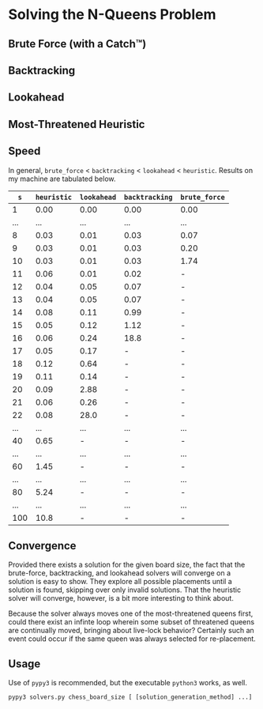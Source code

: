 # Solving the N-Queens Problem

## Brute Force (with a Catch™)

## Backtracking

## Lookahead

## Most-Threatened Heuristic

## Speed

In general, `brute_force` < `backtracking` < `lookahead` < `heuristic`. Results on my machine are tabulated below.

| `s` | `heuristic` | `lookahead` | `backtracking` | `brute_force` |
| --- | ----------- | ----------- | -------------- | ------------- |
| 1   | 0.00		| 0.00		  | 0.00		   | 0.00		   |
| ... | ...			| ...		  | ...			   | ...		   |
| 8   | 0.03        | 0.01        | 0.03		   | 0.07		   |
| 9	  | 0.03        | 0.01        | 0.03		   | 0.20		   |
| 10  | 0.03        | 0.01        | 0.03		   | 1.74		   |
| 11  | 0.06        | 0.01        | 0.02		   | -			   |
| 12  | 0.04        | 0.05        | 0.07		   | -			   |
| 13  | 0.04        | 0.05        | 0.07		   | -			   |
| 14  | 0.08        | 0.11        | 0.99		   | -			   |
| 15  | 0.05        | 0.12        | 1.12		   | -			   |
| 16  | 0.06        | 0.24        | 18.8		   | -			   |
| 17  | 0.05        | 0.17        | -			   | -			   |
| 18  | 0.12        | 0.64        | -			   | -			   |
| 19  | 0.11        | 0.14        | -			   | -			   |
| 20  | 0.09	    | 2.88        | -			   | -			   |
| 21  | 0.06	    | 0.26        | -			   | -			   |
| 22  | 0.08	    | 28.0        | -			   | -			   |
| ... | ...			| ...		  | ...			   | ...		   |
| 40  | 0.65	    | -		      | -			   | -			   |
| ... | ...			| ...		  | ...			   | ...		   |
| 60  | 1.45	    | -		      | -			   | -			   |
| ... | ...			| ...		  | ...			   | ...		   |
| 80  | 5.24	    | -		      | -			   | -			   |
| ... | ...			| ...		  | ...			   | ...		   |
| 100 | 10.8	    | -		      | -			   | -			   |

## Convergence

Provided there exists a solution for the given board size, the fact that the brute-force, backtracking, and lookahead solvers will converge on a solution is easy to show. They explore all possible placements until a solution is found, skipping over only invalid solutions. That the heuristic solver will converge, however, is a bit more interesting to think about.

Because the solver always moves one of the most-threatened queens first, could there exist an infinte loop wherein some subset of threatened queens are continually moved, bringing about live-lock behavior? Certainly such an event could occur if the same queen was always selected for re-placement.

## Usage
Use of `pypy3` is recommended, but the executable `python3` works, as well.
```
pypy3 solvers.py chess_board_size [ [solution_generation_method] ...]
```